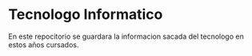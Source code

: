 # Tecnologo Informatico
En este repocitorio se guardara la informacion sacada del tecnologo en estos años cursados.
